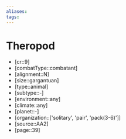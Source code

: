 ```yaml
---
aliases: 
tags: 
---
```


# Theropod

- [cr::9]
- [combatType::combatant]
- [alignment::N]
- [size::gargantuan]
- [type::animal]
- [subtype::-]
- [environment::any]
- [climate::any]
- [planet::-]
- [organization::['solitary', 'pair', 'pack(3-6)']]
- [source::AA2]
- [page::39]
